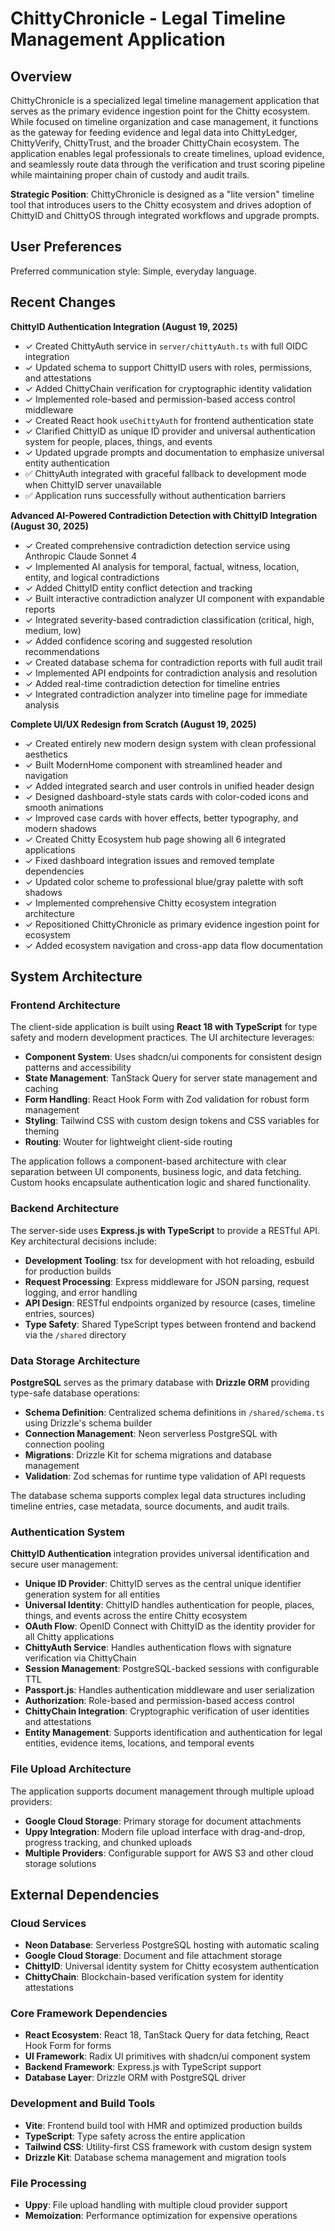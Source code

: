 # ChittyChronicle - Legal Timeline Management Application

## Overview

ChittyChronicle is a specialized legal timeline management application that serves as the primary evidence ingestion point for the Chitty ecosystem. While focused on timeline organization and case management, it functions as the gateway for feeding evidence and legal data into ChittyLedger, ChittyVerify, ChittyTrust, and the broader ChittyChain ecosystem. The application enables legal professionals to create timelines, upload evidence, and seamlessly route data through the verification and trust scoring pipeline while maintaining proper chain of custody and audit trails.

**Strategic Position**: ChittyChronicle is designed as a "lite version" timeline tool that introduces users to the Chitty ecosystem and drives adoption of ChittyID and ChittyOS through integrated workflows and upgrade prompts.

## User Preferences

Preferred communication style: Simple, everyday language.

## Recent Changes

**ChittyID Authentication Integration (August 19, 2025)**
- ✓ Created ChittyAuth service in `server/chittyAuth.ts` with full OIDC integration
- ✓ Updated schema to support ChittyID users with roles, permissions, and attestations  
- ✓ Added ChittyChain verification for cryptographic identity validation
- ✓ Implemented role-based and permission-based access control middleware
- ✓ Created React hook `useChittyAuth` for frontend authentication state
- ✓ Clarified ChittyID as unique ID provider and universal authentication system for people, places, things, and events
- ✓ Updated upgrade prompts and documentation to emphasize universal entity authentication
- ✅ ChittyAuth integrated with graceful fallback to development mode when ChittyID server unavailable
- ✅ Application runs successfully without authentication barriers

**Advanced AI-Powered Contradiction Detection with ChittyID Integration (August 30, 2025)**
- ✓ Created comprehensive contradiction detection service using Anthropic Claude Sonnet 4
- ✓ Implemented AI analysis for temporal, factual, witness, location, entity, and logical contradictions
- ✓ Added ChittyID entity conflict detection and tracking
- ✓ Built interactive contradiction analyzer UI component with expandable reports
- ✓ Integrated severity-based contradiction classification (critical, high, medium, low)
- ✓ Added confidence scoring and suggested resolution recommendations
- ✓ Created database schema for contradiction reports with full audit trail
- ✓ Implemented API endpoints for contradiction analysis and resolution
- ✓ Added real-time contradiction detection for timeline entries
- ✓ Integrated contradiction analyzer into timeline page for immediate analysis

**Complete UI/UX Redesign from Scratch (August 19, 2025)**
- ✓ Created entirely new modern design system with clean professional aesthetics
- ✓ Built ModernHome component with streamlined header and navigation
- ✓ Added integrated search and user controls in unified header design
- ✓ Designed dashboard-style stats cards with color-coded icons and smooth animations
- ✓ Improved case cards with hover effects, better typography, and modern shadows
- ✓ Created Chitty Ecosystem hub page showing all 6 integrated applications
- ✓ Fixed dashboard integration issues and removed template dependencies
- ✓ Updated color scheme to professional blue/gray palette with soft shadows
- ✓ Implemented comprehensive Chitty ecosystem integration architecture
- ✓ Repositioned ChittyChronicle as primary evidence ingestion point for ecosystem
- ✓ Added ecosystem navigation and cross-app data flow documentation

## System Architecture

### Frontend Architecture

The client-side application is built using **React 18 with TypeScript** for type safety and modern development practices. The UI architecture leverages:

- **Component System**: Uses shadcn/ui components for consistent design patterns and accessibility
- **State Management**: TanStack Query for server state management and caching
- **Form Handling**: React Hook Form with Zod validation for robust form management
- **Styling**: Tailwind CSS with custom design tokens and CSS variables for theming
- **Routing**: Wouter for lightweight client-side routing

The application follows a component-based architecture with clear separation between UI components, business logic, and data fetching. Custom hooks encapsulate authentication logic and shared functionality.

### Backend Architecture

The server-side uses **Express.js with TypeScript** to provide a RESTful API. Key architectural decisions include:

- **Development Tooling**: tsx for development with hot reloading, esbuild for production builds
- **Request Processing**: Express middleware for JSON parsing, request logging, and error handling
- **API Design**: RESTful endpoints organized by resource (cases, timeline entries, sources)
- **Type Safety**: Shared TypeScript types between frontend and backend via the `/shared` directory

### Data Storage Architecture

**PostgreSQL** serves as the primary database with **Drizzle ORM** providing type-safe database operations:

- **Schema Definition**: Centralized schema definitions in `/shared/schema.ts` using Drizzle's schema builder
- **Connection Management**: Neon serverless PostgreSQL with connection pooling
- **Migrations**: Drizzle Kit for schema migrations and database management
- **Validation**: Zod schemas for runtime type validation of API requests

The database schema supports complex legal data structures including timeline entries, case metadata, source documents, and audit trails.

### Authentication System

**ChittyID Authentication** integration provides universal identification and secure user management:

- **Unique ID Provider**: ChittyID serves as the central unique identifier generation system for all entities
- **Universal Identity**: ChittyID handles authentication for people, places, things, and events across the entire Chitty ecosystem
- **OAuth Flow**: OpenID Connect with ChittyID as the identity provider for all Chitty applications
- **ChittyAuth Service**: Handles authentication flows with signature verification via ChittyChain
- **Session Management**: PostgreSQL-backed sessions with configurable TTL
- **Passport.js**: Handles authentication middleware and user serialization
- **Authorization**: Role-based and permission-based access control
- **ChittyChain Integration**: Cryptographic verification of user identities and attestations
- **Entity Management**: Supports identification and authentication for legal entities, evidence items, locations, and temporal events

### File Upload Architecture

The application supports document management through multiple upload providers:

- **Google Cloud Storage**: Primary storage for document attachments
- **Uppy Integration**: Modern file upload interface with drag-and-drop, progress tracking, and chunked uploads
- **Multiple Providers**: Configurable support for AWS S3 and other cloud storage solutions

## External Dependencies

### Cloud Services
- **Neon Database**: Serverless PostgreSQL hosting with automatic scaling
- **Google Cloud Storage**: Document and file attachment storage
- **ChittyID**: Universal identity system for Chitty ecosystem authentication
- **ChittyChain**: Blockchain-based verification system for identity attestations

### Core Framework Dependencies
- **React Ecosystem**: React 18, TanStack Query for data fetching, React Hook Form for forms
- **UI Framework**: Radix UI primitives with shadcn/ui component system
- **Backend Framework**: Express.js with TypeScript support
- **Database Layer**: Drizzle ORM with PostgreSQL driver

### Development and Build Tools
- **Vite**: Frontend build tool with HMR and optimized production builds
- **TypeScript**: Type safety across the entire application
- **Tailwind CSS**: Utility-first CSS framework with custom design system
- **Drizzle Kit**: Database schema management and migration tools

### File Processing
- **Uppy**: File upload handling with multiple cloud provider support
- **Memoization**: Performance optimization for expensive operations